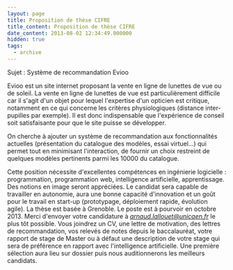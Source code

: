 ```yaml
---
layout: page
title: Proposition de thèse CIFRE
title_content: Proposition de thèse CIFRE
date_content: 2013-08-02 12:34:49.000000
hidden: true
tags:
  - archive
---
```

Sujet : Système de recommandation Evioo  
  
Evioo est un site internet proposant la vente en ligne de lunettes de vue ou
de soleil. La vente en ligne de lunettes de vue est particulièrement difficile
car il s'agit d'un objet pour lequel l'expertise d'un opticien est critique,
notamment en ce qui concerne les critères physiologiques (distance inter-
pupilles par exemple). Il est donc indispensable que l'expérience de conseil
soit satisfaisante pour que le site puisse se développer.  
  
On cherche à ajouter un système de recommandation aux fonctionnalités
actuelles (présentation du catalogue des modèles, essai virtuel...) qui permet
tout en minimisant l'interaction, de fournir un choix restreint de quelques
modèles pertinents parmi les 10000 du catalogue.  
  
Cette position nécessite d'excellentes compétences en ingénierie logicielle :
programmation, programmation web, intelligence artificielle, apprentissage.
Des notions en image seront appréciées. Le candidat sera capable de travailler
en autonomie, aura une bonne capacité d'innovation et un goût pour le travail
en start-up (prototypage, déploiement rapide, évolution agile). La thèse est
basée à Grenoble. Le poste est à pourvoir en octobre 2013. Merci d'envoyer
votre candidature à
_[arnaud.lallouet@unicaen.fr](mailto:arnaud.lallouet@unicaen.fr)_ le plus tôt
possible. Vous joindrez un CV, une lettre de motivation, des lettres de
recommandation, vos relevés de notes depuis le baccalauréat, votre rapport de
stage de Master ou à défaut une description de votre stage qui sera de
préférence en rapport avec l'intelligence artificielle. Une première sélection
aura lieu sur dossier puis nous auditionnerons les meilleurs candidats.

